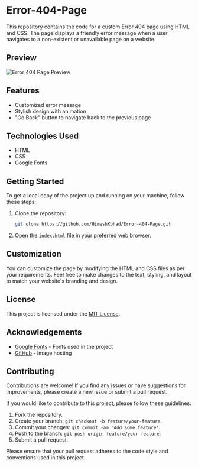 # Error-404-Page

This repository contains the code for a custom Error 404 page using HTML and CSS. The page displays a friendly error message when a user navigates to a non-existent or unavailable page on a website.

## Preview

![Error 404 Page Preview](https://github.com/HimeshKohad/Error-404-Page/assets/107066424/0f4a4d61-d639-4955-aae5-ab33f772a413)

## Features

- Customized error message
- Stylish design with animation
- "Go Back" button to navigate back to the previous page

## Technologies Used

- HTML
- CSS
- Google Fonts

## Getting Started

To get a local copy of the project up and running on your machine, follow these steps:

1. Clone the repository:

   ```bash
   git clone https://github.com/HimeshKohad/Error-404-Page.git
   ```

2. Open the `index.html` file in your preferred web browser.

## Customization

You can customize the page by modifying the HTML and CSS files as per your requirements. Feel free to make changes to the text, styling, and layout to match your website's branding and design.

## License

This project is licensed under the [MIT License](LICENSE).

## Acknowledgements

- [Google Fonts](https://fonts.google.com/) - Fonts used in the project
- [GitHub](https://github.com/) - Image hosting

## Contributing

Contributions are welcome! If you find any issues or have suggestions for improvements, please create a new issue or submit a pull request.

If you would like to contribute to this project, please follow these guidelines:

1. Fork the repository.
2. Create your branch: `git checkout -b feature/your-feature`.
3. Commit your changes: `git commit -am 'Add some feature'`.
4. Push to the branch: `git push origin feature/your-feature`.
5. Submit a pull request.

Please ensure that your pull request adheres to the code style and conventions used in this project.
